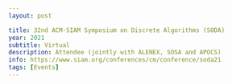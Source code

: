 ```yaml
---
layout: post

title: 32nd ACM-SIAM Symposium on Discrete Algorithms (SODA)
year: 2021
subtitle: Virtual
description: Attendee (jointly with ALENEX, SOSA and APOCS)
info: https://www.siam.org/conferences/cm/conference/soda21
tags: [Events]
---
```


